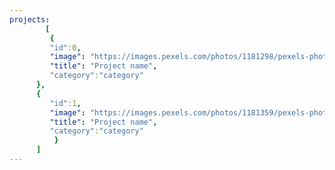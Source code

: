 ```yaml
---
projects:
        [
         {
         "id":0,
         "image": "https://images.pexels.com/photos/1181298/pexels-photo-1181298.jpeg?auto=compress&cs=tinysrgb&w=1260&h=750&dpr=1",
         "title": "Project name",
         "category":"category"
      },
      {
         "id":1,
         "image": "https://images.pexels.com/photos/1181359/pexels-photo-1181359.jpeg?auto=compress&cs=tinysrgb&w=1260&h=750&dpr=1",
         "title": "Project name",
         "category":"category"
          }
      ]
---
```


